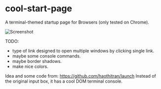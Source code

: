 # cool-start-page

A terminal-themed startup page for Browsers (only tested on Chrome).

![Screenshot](http://image.prntscr.com/image/375432688fb64b78b25cf42627a9b159.png)

TODO:
  - type of link designed to open multiple windows by clicking single link.
  - maybe some console commands.
  - maybe border shadows.
  - make nice colors.


Idea and some code from: https://github.com/haothitran/launch
Instead of the original input box, it has a cool DOM terminal console.
